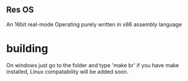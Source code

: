 ## Res OS
An 16bit real-mode Operating purely written in x86 assembly language

# building
On windows just go to the folder and type 'make br' if you have make installed, Linux compatability will be added soon.
